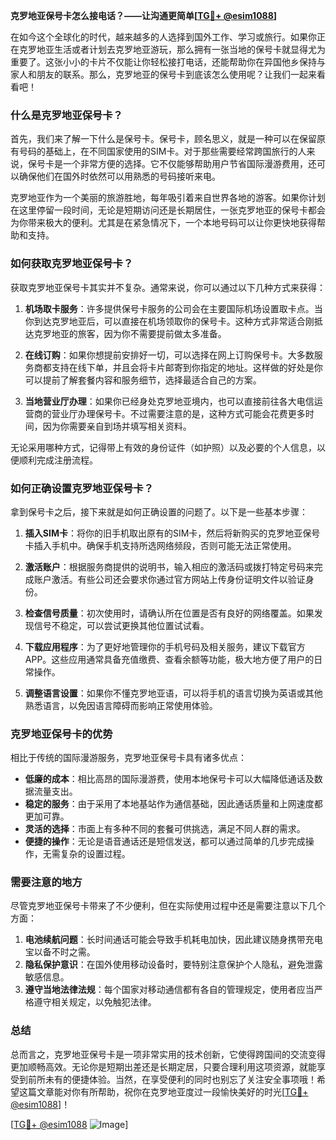 **克罗地亚保号卡怎么接电话？——让沟通更简单[[TG💪+ @esim1088](https://t.me/s/esim1088)]**

在如今这个全球化的时代，越来越多的人选择到国外工作、学习或旅行。如果你正在克罗地亚生活或者计划去克罗地亚游玩，那么拥有一张当地的保号卡就显得尤为重要了。这张小小的卡片不仅能让你轻松接打电话，还能帮助你在异国他乡保持与家人和朋友的联系。那么，克罗地亚的保号卡到底该怎么使用呢？让我们一起来看看吧！

### 什么是克罗地亚保号卡？

首先，我们来了解一下什么是保号卡。保号卡，顾名思义，就是一种可以在保留原有号码的基础上，在不同国家使用的SIM卡。对于那些需要经常跨国旅行的人来说，保号卡是一个非常方便的选择。它不仅能够帮助用户节省国际漫游费用，还可以确保他们在国外时依然可以用熟悉的号码接听来电。

克罗地亚作为一个美丽的旅游胜地，每年吸引着来自世界各地的游客。如果你计划在这里停留一段时间，无论是短期访问还是长期居住，一张克罗地亚的保号卡都会为你带来极大的便利。尤其是在紧急情况下，一个本地号码可以让你更快地获得帮助和支持。

### 如何获取克罗地亚保号卡？

获取克罗地亚保号卡其实并不复杂。通常来说，你可以通过以下几种方式来获得：

1. **机场取卡服务**：许多提供保号卡服务的公司会在主要国际机场设置取卡点。当你到达克罗地亚后，可以直接在机场领取你的保号卡。这种方式非常适合刚抵达克罗地亚的旅客，因为你不需要提前做太多准备。

2. **在线订购**：如果你想提前安排好一切，可以选择在网上订购保号卡。大多数服务商都支持在线下单，并且会将卡片邮寄到你指定的地址。这样做的好处是你可以提前了解套餐内容和服务细节，选择最适合自己的方案。

3. **当地营业厅办理**：如果你已经身处克罗地亚境内，也可以直接前往各大电信运营商的营业厅办理保号卡。不过需要注意的是，这种方式可能会花费更多时间，因为你需要亲自到场并填写相关资料。

无论采用哪种方式，记得带上有效的身份证件（如护照）以及必要的个人信息，以便顺利完成注册流程。

### 如何正确设置克罗地亚保号卡？

拿到保号卡之后，接下来就是如何正确设置的问题了。以下是一些基本步骤：

1. **插入SIM卡**：将你的旧手机取出原有的SIM卡，然后将新购买的克罗地亚保号卡插入手机中。确保手机支持所选网络频段，否则可能无法正常使用。

2. **激活账户**：根据服务商提供的说明书，输入相应的激活码或拨打特定号码来完成账户激活。有些公司还会要求你通过官方网站上传身份证明文件以验证身份。

3. **检查信号质量**：初次使用时，请确认所在位置是否有良好的网络覆盖。如果发现信号不稳定，可以尝试更换其他位置试试看。

4. **下载应用程序**：为了更好地管理你的手机号码及相关服务，建议下载官方APP。这些应用通常具备充值缴费、查看余额等功能，极大地方便了用户的日常操作。

5. **调整语言设置**：如果你不懂克罗地亚语，可以将手机的语言切换为英语或其他熟悉语言，以免因语言障碍而影响正常使用体验。

### 克罗地亚保号卡的优势

相比于传统的国际漫游服务，克罗地亚保号卡具有诸多优点：

- **低廉的成本**：相比高昂的国际漫游费，使用本地保号卡可以大幅降低通话及数据流量支出。
- **稳定的服务**：由于采用了本地基站作为通信基础，因此通话质量和上网速度都更加可靠。
- **灵活的选择**：市面上有多种不同的套餐可供挑选，满足不同人群的需求。
- **便捷的操作**：无论是语音通话还是短信发送，都可以通过简单的几步完成操作，无需复杂的设置过程。

### 需要注意的地方

尽管克罗地亚保号卡带来了不少便利，但在实际使用过程中还是需要注意以下几个方面：

1. **电池续航问题**：长时间通话可能会导致手机耗电加快，因此建议随身携带充电宝以备不时之需。
2. **隐私保护意识**：在国外使用移动设备时，要特别注意保护个人隐私，避免泄露敏感信息。
3. **遵守当地法律法规**：每个国家对移动通信都有各自的管理规定，使用者应当严格遵守相关规定，以免触犯法律。

### 总结

总而言之，克罗地亚保号卡是一项非常实用的技术创新，它使得跨国间的交流变得更加顺畅高效。无论你是短期出差还是长期定居，只要合理利用这项资源，就能享受到前所未有的便捷体验。当然，在享受便利的同时也别忘了关注安全事项哦！希望这篇文章能对你有所帮助，祝你在克罗地亚度过一段愉快美好的时光[[TG💪+ @esim1088](https://t.me/s/esim1088)]！

[[TG💪+ @esim1088](https://t.me/s/esim1088) ![Image](https://i.postimg.cc/4NQfJmqS/Snipaste-2025-05-13-00-14-12.png)]